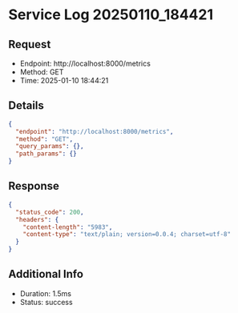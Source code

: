 # Service Log 20250110_184421

## Request
- Endpoint: http://localhost:8000/metrics
- Method: GET
- Time: 2025-01-10 18:44:21

## Details
```json
{
  "endpoint": "http://localhost:8000/metrics",
  "method": "GET",
  "query_params": {},
  "path_params": {}
}
```

## Response
```json
{
  "status_code": 200,
  "headers": {
    "content-length": "5983",
    "content-type": "text/plain; version=0.0.4; charset=utf-8"
  }
}
```

## Additional Info
- Duration: 1.5ms
- Status: success
